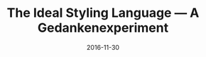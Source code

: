 ---
layout: blog
title:  "The Ideal Styling Language — A Gedankenexperiment"
date:   2016-11-30
tags:   CSSConfAu
permalink: /talks/ideal-styling-language-cssconfau/
externallink: http://2016.cssconf.com.au/
section: talks
---